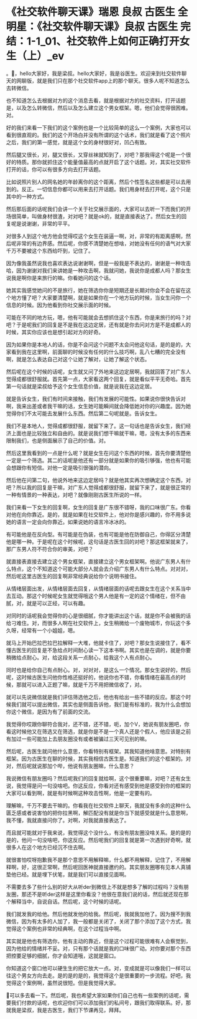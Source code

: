 # 《社交软件聊天课》瑞恩 良叔 古医生 全明星：《社交软件聊天课》良叔 古医生 完结：1-1_01、社交软件上如何正确打开女生（上）_ev

。🎼，hello大家好，我是梁叔。hello大家好，我是谷医生。欢迎来到社交软件聊天的网聊版，就是我们只在那个社交软件app上的那个聊天。很多人呢不知道怎么去转微信。

也不知道怎么去根据对方的这个消息去看，就是根据对方的社交资料，打开话题是，以及怎么转微信，然后以及怎么建立这个男女框架。嗯，他们会觉得很困难。对。

好的我们来看一下我们的这个案例也是一个比较简单的这么一个案例，大家也可以看到很直观的。我们的这个开场白并没有所谓的这个话术，我们就是看了这个照片之后，我们的第一感觉，就是这个女的身材很好对，凹凸有致。

然后腿又很长，对，腿又很长，又穿丝袜就知到了，对吧？那我得这个呢是一个很好的特质。那你就抓住这个能量值最高的点就开启了这个话题。对，其实社交软件打开的话，你可以有很多方向去打开话题。

比如说照片别人的网名她的年龄离你的这个距离，然后个性签名这些都是可以去用到的。反正。一切信息你都可以用来去打开话题。我们用身材去打开呢，这个只是其中的一种方式。

然后那后面的话呢我们会讲一个关于社交展示面的，大家可以去听一下而我们的开场很简单，叫做身材很渣，对对吧？就是ok的，就是直接表达了。然后女生的回复呢是说谢谢，非常的平平。

对很多人到这个地方他会觉得哎这个女生在装逼一啊，对，非常的有距离感啊，然后呢非常的有边界感。然后呢，你摸不清楚她在想啥，对她没有任何的语气对大家千万不要被这个东西给吓到，记住了。

因为像我虽然说我也喜欢表达说谢谢啊，但是一般我是不表达的，谢谢是一种攻击哈，因为谢谢对我们来讲她是一种攻击啊，我就问她，我说你是成都人吗？那女生说我是啊你是来旅行的嘛。你看她问的这个话。

她其实我感觉她问的不是旅行，她在筛选你你是短期还是长期对你会不会在留在这个地方懂了吧？大家要清楚啊，就是如果你在一个地方玩的时候，当女生问你一个信息的时候。因为他看到你社交展示面的时候。

可能在不同的地方玩，嗯，他有可能就会去想抓住这个东西，你是来旅行的吗？对吧？于是呢我们的回复是不是我在这边定居，还有就是你去问对方是不是成都人的时候，其实你应该也是想引起对方的好奇。

因为如果你是本地人的话，你是不会问这个问题不太会问他这句话，是的是的，大家看到我在这里啊，前面聊的时候没有任何的什么技巧啊，乱八七糟的完全没有啊，就是怎么表达自己对这个让她了解对，让她了解这个状态。

然后呢在这个时候的话呢，女生就又问了外地来这边定居啊，我就回答了对广东人觉得成都很舒服就。首先第一点，大家看这两个回复，就是看似平平无奇哈。首先第一句话就是梁叔给予这个女生信息价值，就是说我在这边定居。

就是告诉女生，我们有时间来接触，我们有发展的可能性。如果说你很快告诉对啊，我来出差或者我干嘛的话，女生她可能瞬间就会降低她对你的兴趣度。因为她觉得你们不太可能去发展什么东西。然后第二句呢就是。告诉女生。

我们不是本地人，觉得成都很舒服，就留下来了。这一句话也是告诉女生，我们经济上面也是比较独立和自由的。就是说我们想干嘛就干嘛，嗯，没有太多的东西来限制我们，也是侧面展示了自己的价值。对。

然后这里我看到的一点是什么呢？就是女生在问这个东西的时候，首先你要清楚他一定是一个筛选。其二的话呢是他还有一部分就是如果你的吸引够强，他也有可能会想跟你有短信。对他一定是吸引很强的潜向。

然后他在问第二句，他说外地来这边定居吗？就是他其实再次想确定这个东西，对吧？所以我的回复是干嘛，对广东人觉得成都很舒服，就留下来了，就是很正常的一种有情景的一种表达，对吧？就像刚刚古医生所说的一样。

我们来看一下女生的回复啊，女生的回复是广东很不错呀，我的口味很广东。你看对他在向你靠近。是的，就是如果在社交软件上，他对你是感兴趣的，你不用多说她的语言一定会向你靠近。如果说她的语言冷冰冰的。

有可能他是在反向型。有可能是在伪装，也有可能是他在防御自己，你得区分清楚他是哪一种。于是呢在这个时候呢，这句话是古医生回的对吧？那这框架就来了，那广东男人符不符合你的审美，对吧？

就直接表直接去建立这个男女框架，直接建立这个男女框架啊。他说广东男人有什么特点，这个不知道这个可能大部分人就会去介绍广东男人有什么特点。对对对，然后呢这里古医生的回复啊非常经典说给你个说明书接住。

从情绪层面出发，从情绪层面去回复，从情绪层面的话呢去跟女生在这个关系当中去互动。那这个时候呢女生就觉得哦这个男人他是有一定的这个情绪在，但不由腻，对，就是可以正经，可以有趣。

对同时的话呢我会觉得你的心是很细腻，你才能讲出这个话，就是你不会被我的话给刁难住。对，而很多人啊在社交软件上，女生稍微给一个废物城市，你玩这个多久呀，经常有一个小姐姐，嗯。

就马上开始巴拉巴拉巴拉解释一大堆，他就卡住了，对吧？那女生说接住了，看不懂古医生的回复是不急给点时间耐心读一下这本书啊。其实也是在调的，就是你要稍微给点耐心。对，给这段关系一点耐心，给我这个人有点耐心。

同时也是给你自己有点耐心。对，对对对，是这么一个情况。那女生说好的，然后呢，这时候古医生问他你性格还挺好的，他说你也不错，你看情绪在最高点的时候，那就可以进入正题了嘛，就是千万不用把微信收了，对。

就可以先说微信就是我们评估筛选他之后，他也有给出一些不错的反应。那这个时候我们就可以提出微信，其实也是侧面告诉他，我们是有标准的，我为什么会想加你这个微信，是因为有了前面的交流。

我觉得你哎跟你聊符合我对，还不错，还不错，呃，加个V，她说有朋友圈吧，你看这时候他又在筛选又在筛选，就是你是不是一个真人还是个假人，他应该是之前有加过一些可能加上去朋友圈没有或者被骗过三天可见别的嘛。

然后呢，古医生就问他什么意思，你看特别有框架。其我知道他啥意思。对特别有框架。因为古医生在聊的时候，其实我相信古医生是。知道我们的这个框架的。对对，然后呢就说那加个哔，他说有朋友圈嘛，什么意思？

我说微信有朋友圈吗？然后呢我们的回复就给啊，这个很重要嘛，对吧？还有女生说，我觉得是问一句没啥吧。你这反应，你看对还有感受到他是感受到你的框架的大家可以看到啊，就是有时候啊这种攻击性啊，他是一定要有的。

理解嘛，千万不要去干嘛的。你看我在社交软件上聊天，我就没有多余的这种什么匮乏感或者说害怕的把你拉黑啊，解匹配没有就是你当下就感受就是什么意思啊，我不懂，我就直接问你了。对啊，对我就直接表达了。

而且就可能就对于我来说，我觉得这个没什么，有没有朋友圈没啥关系。是的是的是的，他问一句没啥吧，你这反应。然后呢我们的回复就是第一次遇到好奇啊，就很多人在这个地方已经沉不住去啊。

就很害怕哎呀抱歉我不是那个意思不用解释嘛，什么都不用解释，记住了，不用解释啊，好，这很正常啊，然后呢回医神就直接邀约的。其实朋友圈哪有见本人真铺垫他已经。就是埋下伏笔，就是我们可以直接见面啊。

不需要去多了些什么别的好大从听der到微信上不就是想多了解的过程吗？没有朋友圈，那还不是听der这样是这里你看没？他很在意我们说的话，然后就还现在那个解释当中，自说自话。然后呢，这个时候的话呢。

我们就发我的给他。然后他就发他的给我。然后呢，我就我加他了。因为搜不到我微信，因为有太多的人加了，我一般都是关闭了，关闭了那个添加了这个方式，我觉得这个案例也非常的经典啊，在这个过程当中啊。

其实就是他也有筛选你，他有主动的靠近，但是这个过程可能很难有人会察觉到，因为他给的情绪并不妥。对，只有那个话就是我的口味很广动。对你要对那个东西把控要足够的细腻，你才会知道哦，这就是窗口。

你知道这个窗口他可以硬生生的把它放大一点。对，变成就是可以像我们一样可以往这个男女方向去走。是的是的是的，我觉得这个是很重要的一步流程。好吧，我觉得这个案例啊，虽然说很短。但是我觉得大家。

🎼可以多去看一下。然后呢，我也希望大家如果你们自己也有一些案例的话呢，需要我们付款的话呢，也欢迎你们可以添加我们的私间号，跟我们取得联系。好，那就我是梁叔，我是古医生，我们下节课再见，拜拜。

